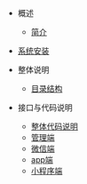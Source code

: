 - 概述
  - [简介](zh-cn/summary.md)
- [系统安装](zh-cn/quickstart.md)
 
- 整体说明
  - [目录结构](zh-cn/whole.md) 

- 接口与代码说明
  - [整体代码说明](zh-cn/code.md)
  - [管理端](zh-cn/www.md) 
  - [微信端](zh-cn/wx.md)
  - [app端](zh-cn/app.md)
  - [小程序端](zh-cn/wxa.md)   